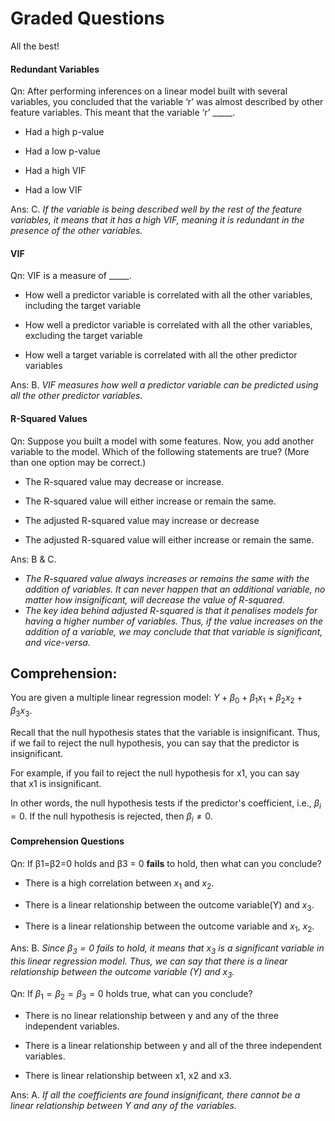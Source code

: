 # Graded Questions

All the best!

#### Redundant Variables

Qn: After performing inferences on a linear model built with several variables, you concluded that the variable ‘r’ was almost described by other feature variables. This meant that the variable ‘r’ \_\_\_\_\_.

- Had a high p-value

- Had a low p-value

- Had a high VIF

- Had a low VIF

Ans: C. *If the variable is being described well by the rest of the feature variables, it means that it has a high VIF, meaning it is redundant in the presence of the other variables.*

#### VIF

Qn: VIF is a measure of \_\_\_\_\_.

- How well a predictor variable is correlated with all the other variables, including the target variable

- How well a predictor variable is correlated with all the other variables, excluding the target variable

- How well a target variable is correlated with all the other predictor variables

Ans: B. *VIF measures how well a predictor variable can be predicted using all the other predictor variables.*

#### R-Squared Values

Qn: Suppose you built a model with some features. Now, you add another variable to the model. Which of the following statements are true? (More than one option may be correct.)

- The R-squared value may decrease or increase.

- The R-squared value will either increase or remain the same.

- The adjusted R-squared value may increase or decrease

- The adjusted R-squared value will either increase or remain the same.

Ans: B & C.

- *The R-squared value always increases or remains the same with the addition of variables. It can never happen that an additional variable, no matter how insignificant, will decrease the value of R-squared.*
- *The key idea behind adjusted R-squared is that it penalises models for having a higher number of variables. Thus, if the value increases on the addition of a variable, we may conclude that that variable is significant, and vice-versa.*

## Comprehension:

You are given a multiple linear regression model: $Y+\beta_0 + \beta_1x_1 + \beta_2x_2 + \beta_3x_3$.

Recall that the null hypothesis states that the variable is insignificant. Thus, if we fail to reject the null hypothesis, you can say that the predictor is insignificant.

For example, if you fail to reject the null hypothesis for x1, you can say that x1 is insignificant. 

In other words, the null hypothesis tests if the predictor's coefficient, i.e., $\beta_i=0$. If the null hypothesis is rejected, then $\beta_i \ne 0$.

#### Comprehension Questions

Qn: If β1=β2=0 holds and β3 = 0 **fails** to hold, then what can you conclude?

- There is a high correlation between $x_1$ and $x_2$.

- There is a linear relationship between the outcome variable(Y) and $x_3$.

- There is a linear relationship between the outcome variable and $x_1$, $x_2$.

Ans: B. *Since $\beta_3=0$ fails to hold, it means that $x_3$ is a significant variable in this linear regression model. Thus, we can say that there is a linear relationship between the outcome variable (Y) and $x_3$.*

Qn: If $\beta_1=\beta_2=\beta_3=0$ holds true, what can you conclude?

- There is no linear relationship between y and any of the three independent variables.

- There is a linear relationship between y and all of the three independent variables.

- There is linear relationship between x1, x2 and x3.

Ans: A. *If all the coefficients are found insignificant, there cannot be a linear relationship between Y and any of the variables.*

